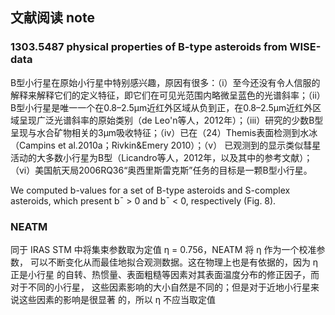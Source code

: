 ## 文献阅读 note
### 1303.5487 physical properties of B-type asteroids from WISE-data
B型小行星在原始小行星中特别感兴趣，原因有很多：（i）至今还没有令人信服的解释来解释它们的定义特征，即它们在可见光范围内略微呈蓝色的光谱斜率；（ii）B型小行星是唯一一个在0.8–2.5µm近红外区域从负到正，在0.8–2.5µm近红外区域呈现广泛光谱斜率的原始类别（de Leo'n等人，2012年）；（iii）研究的少数B型呈现与水合矿物相关的3µm吸收特征；（iv）已在（24）Themis表面检测到水冰（Campins et al.2010a；Rivkin&Emery 2010）；（v） 已观测到的显示类似彗星活动的大多数小行星为B型（Licandro等人，2012年，以及其中的参考文献）；（vi）美国航天局2006RQ36“奥西里斯雷克斯”任务的目标是一颗B型小行星。

We computed b-values for a set of B-type asteroids and S-complex asteroids, which present b¯ > 0 and b¯ < 0, respectively (Fig. 8). 
### NEATM
同于 IRAS STM 中将集束参数取为定值 η = 0.756，NEATM 将 η 作为一个校准参数，
可以不断变化从而最佳地拟合观测数据。这在物理上也是有依据的，因为 η 正是小行星
的自转、热惯量、表面粗糙等因素对其表面温度分布的修正因子，而对于不同的小行星，
这些因素影响的大小自然是不同的；但是对于近地小行星来说这些因素的影响是很显著
的，所以 η 不应当取定值
